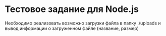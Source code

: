 # Тестовое задание для Node.js

Необходимо реализовать возможно загрузки файла в папку ./uploads и вывод информации о загруженном файле (название, размер)
